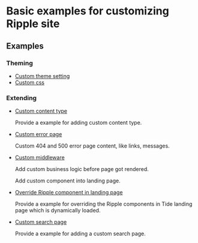 # Basic examples for customizing Ripple site

## Examples

### Theming

- [Custom theme setting](assets/_theme.scss)
- [Custom css](assets/_custom.scss)

### Extending

- [Custom content type](tide/modules/example-content-type/)

  Provide a example for adding custom content type.

- [Custom error page](tide/modules/example-error-page/)

  Custom 404 and 500 error page content, like links, messages.

- [Custom middleware](tide/modules/example-middleware/)

  Add custom business logic before page got rendered.

  Add custom component into landing page.

- [Override Ripple component in landing page](tide/modules/example-override-component/)

  Provide a example for overriding the Ripple components in Tide landing page which
  is dynamically loaded.

- [Custom search page](tide/modules/example-search/)

  Provide a example for adding a custom search page.
